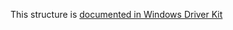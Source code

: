 This structure is [documented in Windows Driver Kit](https://learn.microsoft.com/en-us/windows-hardware/drivers/ddi/ntddk/ns-ntddk-_file_valid_data_length_information)
